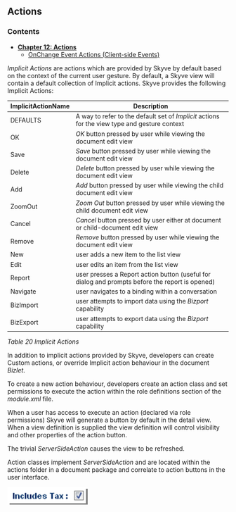 ## Actions

### Contents

* **[Chapter 12: Actions](#actions-2)**
   * [OnChange Event Actions (Client-side Events)](#onchange-event-actions-client-side-events)
  
*Implicit Actions* are actions which are provided by Skyve by default based on the context of the current user gesture. By default, a Skyve view will contain a default collection of Implicit actions.
Skyve provides the following Implicit Actions:

 ImplicitActionName|Description|
---|---|
 DEFAULTS | A way to refer to the default set of *Implicit* actions for the view type and gesture context |
 OK | *OK* button pressed by user while viewing the document edit view |
 Save | *Save* button pressed by user while viewing the document edit view |
 Delete | *Delete* button pressed by user while viewing the document edit view |
 Add | *Add* button pressed by user while viewing the child document edit view |
 ZoomOut | *Zoom Out* button pressed by user while viewing the child document edit view |
 Cancel| *Cancel* button pressed by user either at document or child-document edit view |
 Remove	| *Remove* button pressed by user while viewing the document edit view |
 New | user adds a new item to the list view |
 Edit | user edits an item from the list view |
 Report	| user presses a Report action button (useful for dialog and prompts before the report is opened) |
 Navigate |	user navigates to a binding within a conversation |
 BizImport | user attempts to import data using the *Bizport* capability |
 BizExport |	user attempts to export data using the *Bizport* capability |
 
 *Table 20 Implicit Actions*
 
In addition to implicit actions provided by Skyve, developers can create Custom actions, or override Implicit action behaviour in the document *Bizlet*.

To create a new action behaviour, developers create an action class and set permissions to execute the action within the role definitions section of the *module.xml* file. 

When a user has access to execute an action (declared via role permissions) Skyve will generate a button by default in the detail view. When a view definition is supplied the view definition will control visibility and other properties of the action button.

The trivial *ServerSideAction* causes the view to be refreshed.

Action classes implement *ServerSideAction* and are located within the actions folder in a document package and correlate to action buttons in the user interface. 

![Figure 64](media/image100.png "Figure 64 Example trivial action")
